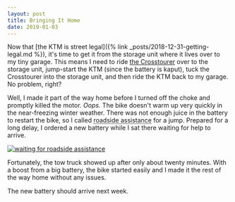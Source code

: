 ```yaml
---
layout: post
title: Bringing It Home
date: 2019-01-03
---
```


Now that [the KTM is street legal]({% link _posts/2018-12-31-getting-legal.md %}), it's time to get it from the storage unit where it lives over to my tiny garage. This means I need to ride [the Crosstourer](/assets/img/vfr1200x.jpg) over to the storage unit, jump-start the KTM (since the battery is kaput), tuck the Crosstourer into the storage unit, and then ride the KTM back to my garage. No problem, right?

Well, I made it part of the way home before I turned off the choke and promptly killed the motor. _Oops._ The bike doesn't warm up very quickly in the near-freezing winter weather. There was not enough juice in the battery to restart the bike, so I called <abbr title="Thankfully, I opted into the roadside assistance coverage from my insurance company. That was $5 well spent.">roadside assistance</abbr> for a jump. Prepared for a long delay, I ordered a new battery while I sat there waiting for help to arrive.

[![waiting for roadside assistance](https://www.instagram.com/p/BsMfYRDHMNV/media?size=l "waiting for roadside assistance")](https://www.instagram.com/p/BsMfYRDHMNV/)

Fortunately, the tow truck showed up after only about twenty minutes. With a boost from a big battery, the bike started easily and I made it the rest of the way home without any issues.

The new battery should arrive next week.